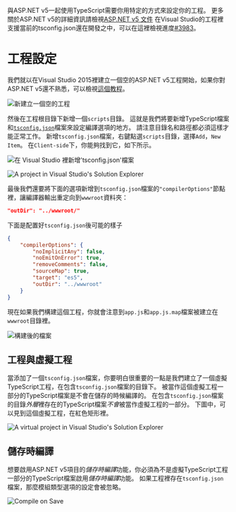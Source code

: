 與ASP.NET v5一起使用TypeScript需要你用特定的方式來設定你的工程。
更多關於ASP.NET v5的詳細資訊請檢視[ASP.NET v5 文件](http://docs.asp.net/en/latest/conceptual-overview/index.html)
在Visual Studio的工程裡支援當前的tsconfig.json還在開發之中，可以在這裡檢視進度[#3983](https://github.com/Microsoft/TypeScript/issues/3983)。

# 工程設定

我們就以在Visual Studio 2015裡建立一個空的ASP.NET v5工程開始，如果你對ASP.NET v5還不熟悉，可以檢視[這個教程](http://docs.asp.net/en/latest/tutorials/your-first-aspnet-application.html)。

![新建立一個空的工程](https://raw.githubusercontent.com/wiki/Microsoft/TypeScript/aspnet-screenshots/new-project.png)

然後在工程根目錄下新增一個`scripts`目錄。
這就是我們將要新增TypeScript檔案和[`tsconfig.json`](tsconfig.json.md)檔案來設定編譯選項的地方。
請注意目錄名和路徑都必須這樣才能正常工作。
新增`tsconfig.json`檔案，右鍵點選`scripts`目錄，選擇`Add`，`New Item`。
在`Client-side`下，你能夠找到它，如下所示。

![在 Visual Studio 裡新增'tsconfig.json'檔案](https://raw.githubusercontent.com/wiki/Microsoft/TypeScript/aspnet-screenshots/add-tsconfig.png)

![A project in Visual Studio's Solution Explorer](https://raw.githubusercontent.com/wiki/Microsoft/TypeScript/aspnet-screenshots/project.png)

最後我們還要將下面的選項新增到`tsconfig.json`檔案的`"compilerOptions"`節點裡，讓編譯器輸出重定向到`wwwroot`資料夾：

```json
"outDir": "../wwwroot/"
```

下面是配置好`tsconfig.json`後可能的樣子

```json
{
    "compilerOptions": {
        "noImplicitAny": false,
        "noEmitOnError": true,
        "removeComments": false,
        "sourceMap": true,
        "target": "es5",
        "outDir": "../wwwroot"
    }
}
```

現在如果我們構建這個工程，你就會注意到`app.js`和`app.js.map`檔案被建立在`wwwroot`目錄裡。

![構建後的檔案](https://raw.githubusercontent.com/wiki/Microsoft/TypeScript/aspnet-screenshots/postbuild.png)

## 工程與虛擬工程

當添加了一個`tsconfig.json`檔案，你要明白很重要的一點是我們建立了一個虛擬TypeScript工程，在包含`tsconfig.json`檔案的目錄下。
被當作這個虛擬工程一部分的TypeScript檔案是不會在儲存的時候編譯的。
在包含`tsconfig.json`檔案的目錄*外層*裡存在的TypeScript檔案*不會*被當作虛擬工程的一部分。
下圖中，可以見到這個虛擬工程，在紅色矩形裡。

![A virtual project in Visual Studio's Solution Explorer](https://raw.githubusercontent.com/wiki/Microsoft/TypeScript/aspnet-screenshots/virtual-project.png)

## 儲存時編譯

想要啟用ASP.NET v5項目的*儲存時編譯*功能，你必須為不是虛擬TypeScript工程一部分的TypeScript檔案啟用*儲存時編譯*功能。
如果工程裡存在`tsconfig.json`檔案，那麼模組類型選項的設定會被忽略。

![Compile on Save](https://raw.githubusercontent.com/wiki/Microsoft/TypeScript/aspnet-screenshots/compile-on-save.png)
